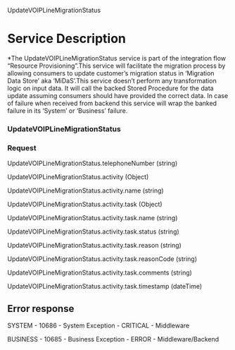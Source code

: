 UpdateVOIPLineMigrationStatus

Service Description
===================

*The UpdateVOIPLineMigrationStatus service is part of the integration
flow “Resource Provisioning”.This service will facilitate the migration
process by allowing consumers to update customer’s migration status in
‘Migration Data Store’ aka ‘MiDaS’.This service doesn’t perform any
transformation logic on input data. It will call the backed Stored
Procedure for the data update assuming consumers should have provided
the correct data. In case of failure when received from backend this
service will wrap the banked failure in its ‘System’ or ‘Business’
failure.

### UpdateVOIPLineMigrationStatus

### Request 

  UpdateVOIPLineMigrationStatus.telephoneNumber            (string)
  
  UpdateVOIPLineMigrationStatus.activity                   (Object)
  
  UpdateVOIPLineMigrationStatus.activity.name              (string)
  
  UpdateVOIPLineMigrationStatus.activity.task              (Object)
  
  UpdateVOIPLineMigrationStatus.activity.task.name         (string)
  
  UpdateVOIPLineMigrationStatus.activity.task.status       (string)
  
  UpdateVOIPLineMigrationStatus.activity.task.reason       (string)
  
  UpdateVOIPLineMigrationStatus.activity.task.reasonCode   (string)
  
  UpdateVOIPLineMigrationStatus.activity.task.comments    (string)
  
  UpdateVOIPLineMigrationStatus.activity.task.timestamp    (dateTime)

Error response 
--------------

  SYSTEM   -  10686    -  System Exception  -   CRITICAL    -   Middleware
  
  BUSINESS  - 10685   -   Business Exception -  ERROR       -   Middleware/Backend
